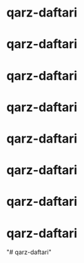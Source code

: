 # qarz-daftari
# qarz-daftari
# qarz-daftari
# qarz-daftari
# qarz-daftari
# qarz-daftari
# qarz-daftari
# qarz-daftari
"# qarz-daftari" 
